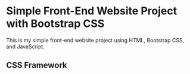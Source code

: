 # Simple Front-End Website Project with Bootstrap CSS

This is my simple front-end website project using HTML, Bootstrap CSS, and JavaScript.

## CSS Framework


